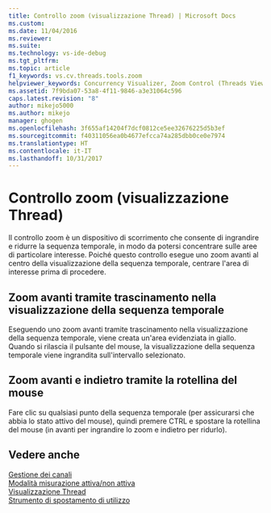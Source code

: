 ```yaml
---
title: Controllo zoom (visualizzazione Thread) | Microsoft Docs
ms.custom: 
ms.date: 11/04/2016
ms.reviewer: 
ms.suite: 
ms.technology: vs-ide-debug
ms.tgt_pltfrm: 
ms.topic: article
f1_keywords: vs.cv.threads.tools.zoom
helpviewer_keywords: Concurrency Visualizer, Zoom Control (Threads View)
ms.assetid: 7f9bda07-53a8-4f11-9846-a3e31064c596
caps.latest.revision: "8"
author: mikejo5000
ms.author: mikejo
manager: ghogen
ms.openlocfilehash: 3f655af14204f7dcf0812ce5ee32676225d5b3ef
ms.sourcegitcommit: f40311056ea0b4677efcca74a285dbb0ce0e7974
ms.translationtype: HT
ms.contentlocale: it-IT
ms.lasthandoff: 10/31/2017
---
```

# <a name="zoom-control-threads-view"></a>Controllo zoom (visualizzazione Thread)
Il controllo zoom è un dispositivo di scorrimento che consente di ingrandire e ridurre la sequenza temporale, in modo da potersi concentrare sulle aree di particolare interesse. Poiché questo controllo esegue uno zoom avanti al centro della visualizzazione della sequenza temporale, centrare l'area di interesse prima di procedere.  
  
## <a name="zooming-in-by-dragging-in-the-timeline-view"></a>Zoom avanti tramite trascinamento nella visualizzazione della sequenza temporale  
 Eseguendo uno zoom avanti tramite trascinamento nella visualizzazione della sequenza temporale, viene creata un'area evidenziata in giallo. Quando si rilascia il pulsante del mouse, la visualizzazione della sequenza temporale viene ingrandita sull'intervallo selezionato.  
  
## <a name="zooming-in-and-out-by-using-the-mouse-wheel"></a>Zoom avanti e indietro tramite la rotellina del mouse  
 Fare clic su qualsiasi punto della sequenza temporale (per assicurarsi che abbia lo stato attivo del mouse), quindi premere CTRL e spostare la rotellina del mouse (in avanti per ingrandire lo zoom e indietro per ridurlo).  
  
## <a name="see-also"></a>Vedere anche  
 [Gestione dei canali](../profiling/manage-channels.md)   
 [Modalità misurazione attiva/non attiva](../profiling/measure-mode-on-off.md)   
 [Visualizzazione Thread](../profiling/threads-view-parallel-performance.md)   
 [Strumento di spostamento di utilizzo](../profiling/utilization-navigator.md)